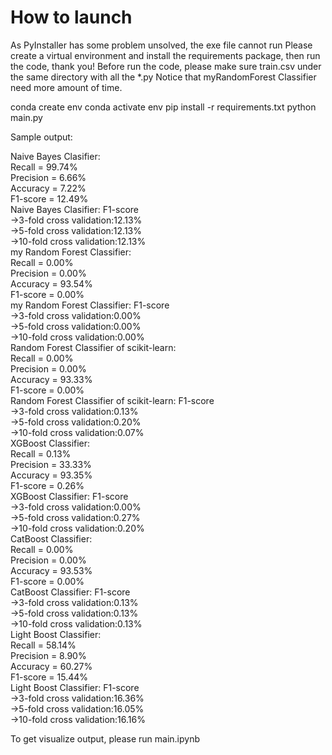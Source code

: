# How to launch
As PyInstaller has some problem unsolved, the exe file cannot run
Please create a virtual environment and install the requirements package, then run the code, thank you!
Before run the code, please make sure train.csv under the same directory with all the \*.py
Notice that myRandomForest Classifier need more amount of time.

conda create env
conda activate env
pip install -r requirements.txt
python main.py

Sample output:

Naive Bayes Clasifier:  
Recall = 99.74%  
Precision = 6.66%  
Accuracy = 7.22%  
F1-score = 12.49%  
Naive Bayes Clasifier: F1-score  
->3-fold cross validation:12.13%  
->5-fold cross validation:12.13%  
->10-fold cross validation:12.13%  
my Random Forest Classifier:  
Recall = 0.00%  
Precision = 0.00%  
Accuracy = 93.54%  
F1-score = 0.00%  
my Random Forest Classifier: F1-score  
->3-fold cross validation:0.00%  
->5-fold cross validation:0.00%  
->10-fold cross validation:0.00%  
Random Forest Classifier of scikit-learn:  
Recall = 0.00%  
Precision = 0.00%  
Accuracy = 93.33%  
F1-score = 0.00%  
Random Forest Classifier of scikit-learn: F1-score  
->3-fold cross validation:0.13%  
->5-fold cross validation:0.20%  
->10-fold cross validation:0.07%  
XGBoost Classifier:  
Recall = 0.13%  
Precision = 33.33%   
Accuracy = 93.35%  
F1-score = 0.26%  
XGBoost Classifier: F1-score  
->3-fold cross validation:0.00%  
->5-fold cross validation:0.27%  
->10-fold cross validation:0.20%  
CatBoost Classifier:  
Recall = 0.00%  
Precision = 0.00%  
Accuracy = 93.53%  
F1-score = 0.00%  
CatBoost Classifier: F1-score  
->3-fold cross validation:0.13%  
->5-fold cross validation:0.13%  
->10-fold cross validation:0.13%  
Light Boost Classifier:  
Recall = 58.14%  
Precision = 8.90%  
Accuracy = 60.27%  
F1-score = 15.44%  
Light Boost Classifier: F1-score  
->3-fold cross validation:16.36%  
->5-fold cross validation:16.05%  
->10-fold cross validation:16.16%  

To get visualize output, please run main.ipynb